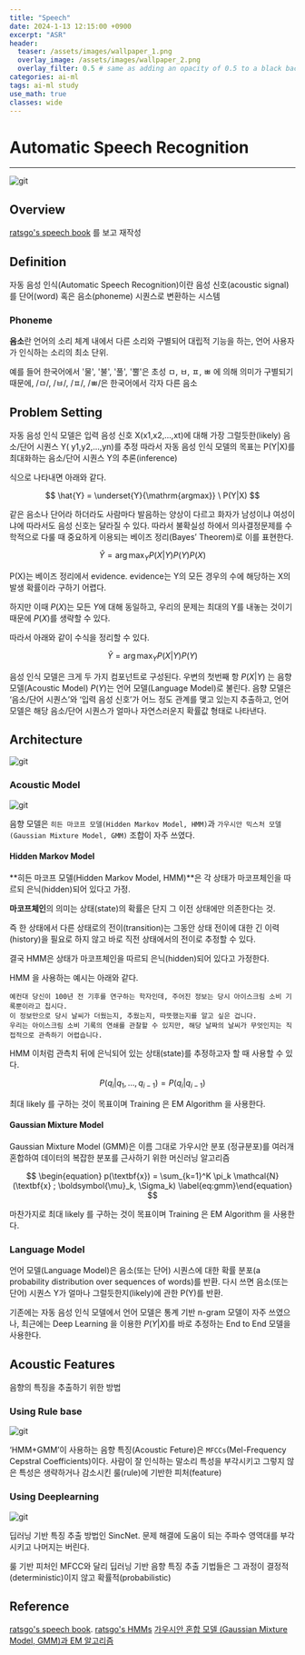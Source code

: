 ```yaml
---
title: "Speech"
date: 2024-1-13 12:15:00 +0900
excerpt: "ASR"
header:
  teaser: /assets/images/wallpaper_1.png
  overlay_image: /assets/images/wallpaper_2.png
  overlay_filter: 0.5 # same as adding an opacity of 0.5 to a black background
categories: ai-ml
tags: ai-ml study
use_math: true
classes: wide
---
```

# Automatic Speech Recognition
***

![git](/assets/images/Conversation_AI_Workflow_v02.png)

## Overview

[ratsgo's speech book](https://ratsgo.github.io/speechbook/docs/) 를 보고 재작성

## Definition

자동 음성 인식(Automatic Speech Recognition)이란 음성 신호(acoustic signal)를 단어(word) 혹은 음소(phoneme) 시퀀스로 변환하는 시스템

### Phoneme

**음소**란 언어의 소리 체계 내에서 다른 소리와 구별되어 대립적 기능을 하는, 언어 사용자가 인식하는 소리의 최소 단위.

예를 들어 한국어에서 '물', '불', '풀', '뿔'은 초성 ㅁ, ㅂ, ㅍ, ㅃ 에 의해 의미가 구별되기 때문에, /ㅁ/, /ㅂ/, /ㅍ/, /ㅃ/은 한국어에서 각자 다른 음소

## Problem Setting

자동 음성 인식 모델은 입력 음성 신호 X(x1,x2,…,xt)에 대해 가장 그럴듯한(likely) 음소/단어 시퀀스 Y( y1,y2,…,yn)를 추정
따라서 자동 음성 인식 모델의 목표는 P(Y|X)를 최대화하는 음소/단어 시퀀스 Y의 추론(inference)

식으로 나타내면 아래와 같다.

$$
\hat{Y} = \underset{Y}{\mathrm{argmax}} \ P(Y|X)
$$

같은 음소나 단어라 하더라도 사람마다 발음하는 양상이 다르고 화자가 남성이냐 여성이냐에 따라서도 음성 신호는 달라질 수 있다.
따라서 불확실성 하에서 의사결정문제를 수학적으로 다룰 때 중요하게 이용되는 베이즈 정리(Bayes’ Theorem)로 이를 표현한다.

$$
\hat{Y} = \arg\max_Y P(X|Y)P(Y)P(X)
$$

P(X)는 베이즈 정리에서 evidence. evidence는 Y의 모든 경우의 수에 해당하는 X의 발생 확률이라 구하기 어렵다.

하지만 이때 $P(X)$는 모든 $Y$에 대해 동일하고, 우리의 문제는 최대의 Y를 내놓는 것이기 때문에 $P(X)$를 생략할 수 있다.

따라서 아래와 같이 수식을 정리할 수 있다.

$$
\hat{Y} = \arg\max_Y P(X|Y)P(Y)
$$

음성 인식 모델은 크게 두 가지 컴포넌트로 구성된다. 우변의 첫번째 항 $P(X|Y)$ 는 음향 모델(Acoustic Model)
$P(Y)$는 언어 모델(Language Model)로 불린다.
음향 모델은 ‘음소/단어 시퀀스’와 ‘입력 음성 신호’가 어느 정도 관계를 맺고 있는지 추출하고, 
언어 모델은 해당 음소/단어 시퀀스가 얼마나 자연스러운지 확률값 형태로 나타낸다.

## Architecture

![git](/assets/images/asr.png)

### Acoustic Model

![git](/assets/images/asr2.png)

음향 모델은 `히든 마코프 모델(Hidden Markov Model, HMM)`과 `가우시안 믹스처 모델(Gaussian Mixture Model, GMM)` 조합이 자주 쓰였다.

#### Hidden Markov Model

**히든 마코프 모델(Hidden Markov Model, HMM)**은 각 상태가 마코프체인을 따르되 은닉(hidden)되어 있다고 가정.

**마코프체인**의 의미는 상태(state)의 확률은 단지 그 이전 상태에만 의존한다는 것. 

즉 한 상태에서 다른 상태로의 전이(transition)는 그동안 상태 전이에 대한 긴 이력(history)을 필요로 하지 않고 바로 직전 상태에서의 전이로 추정할 수 있다.

결국 HMM은 상태가 마코프체인을 따르되 은닉(hidden)되어 있다고 가정한다. 

HMM 을 사용하는 예시는 아래와 같다.
```
예컨대 당신이 100년 전 기후를 연구하는 학자인데, 주어진 정보는 당시 아이스크림 소비 기록뿐이라고 칩시다. 
이 정보만으로 당시 날씨가 더웠는지, 추웠는지, 따뜻했는지를 알고 싶은 겁니다. 
우리는 아이스크림 소비 기록의 연쇄를 관찰할 수 있지만, 해당 날짜의 날씨가 무엇인지는 직접적으로 관측하기 어렵습니다. 
```
HMM 이처럼 관측치 뒤에 은닉되어 있는 상태(state)를 추정하고자 할 때 사용할 수 있다.

$$
P(q_i | q_1, \ldots, q_{i-1}) = P(q_i | q_{i-1})
$$

최대 likely 를 구하는 것이 목표이며 Training 은 EM Algorithm 을 사용한다.

#### Gaussian Mixture Model

Gaussian Mixture Model (GMM)은 이름 그대로 가우시안 분포 (정규분포)를 여러개 혼합하여 데이터의 복잡한 분포를 근사하기 위한 머신러닝 알고리즘

$$
\begin{equation} p(\textbf{x}) = \sum_{k=1}^K \pi_k \mathcal{N}(\textbf{x} ; \boldsymbol{\mu}_k, \Sigma_k) \label{eq:gmm}\end{equation}
$$

마찬가지로 최대 likely 를 구하는 것이 목표이며 Training 은 EM Algorithm 을 사용한다.


### Language Model

언어 모델(Language Model)은 음소(또는 단어) 시퀀스에 대한 확률 분포(a probability distribution over sequences of words)를 반환. 
다시 쓰면 음소(또는 단어) 시퀀스 Y가 얼마나 그럴듯한지(likely)에 관한 P(Y)를 반환.

기존에는 자동 음성 인식 모델에서 언어 모델은 통계 기반 n-gram 모델이 자주 쓰였으나, 최근에는 Deep Learning 을 이용한 $P(Y|X)$를 바로 추정하는
End to End 모델을 사용한다.

## Acoustic Features

음향의 특징을 추출하기 위한 방법

### Using Rule base 

![git](/assets/images/MFCC.png)

‘HMM+GMM’이 사용하는 음향 특징(Acoustic Feture)은 `MFCCs`(Mel-Frequency Cepstral Coefficients)이다.
사람이 잘 인식하는 말소리 특성을 부각시키고 그렇지 않은 특성은 생략하거나 감소시킨 룰(rule)에 기반한 피처(feature)

### Using Deeplearning

![git](/assets/images/sincnet.png)

딥러닝 기반 특징 추출 방법인 SincNet. 문제 해결에 도움이 되는 주파수 영역대를 부각시키고 나머지는 버린다.

룰 기반 피처인 MFCC와 달리 딥러닝 기반 음향 특징 추출 기법들은 그 과정이 결정적(deterministic)이지 않고 확률적(probabilistic)

## Reference

[ratsgo's speech book](https://ratsgo.github.io/speechbook/docs/).
[ratsgo's HMMs](https://ratsgo.github.io/machine%20learning/2017/03/18/HMMs/)
[가우시안 혼합 모델 (Gaussian Mixture Model, GMM)과 EM 알고리즘](https://untitledtblog.tistory.com/133)